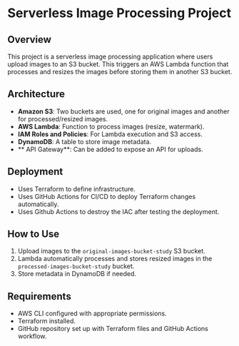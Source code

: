# Serverless Image Processing Project

## Overview
This project is a serverless image processing application where users upload images to an S3 bucket. This triggers an AWS Lambda function that processes and resizes the images before storing them in another S3 bucket.

## Architecture
- **Amazon S3**: Two buckets are used, one for original images and another for processed/resized images.
- **AWS Lambda**: Function to process images (resize, watermark).
- **IAM Roles and Policies**: For Lambda execution and S3 access.
- **DynamoDB**: A table to store image metadata.
- ** API Gateway**: Can be added to expose an API for uploads.

## Deployment
- Uses Terraform to define infrastructure.
- Uses GitHub Actions for CI/CD to deploy Terraform changes automatically.
- Uses Github Actions to destroy the IAC after testing the deployment.

## How to Use
1. Upload images to the `original-images-bucket-study` S3 bucket.
2. Lambda automatically processes and stores resized images in the `processed-images-bucket-study` bucket.
3. Store metadata in DynamoDB if needed.

## Requirements
- AWS CLI configured with appropriate permissions.
- Terraform installed.
- GitHub repository set up with Terraform files and GitHub Actions workflow.
